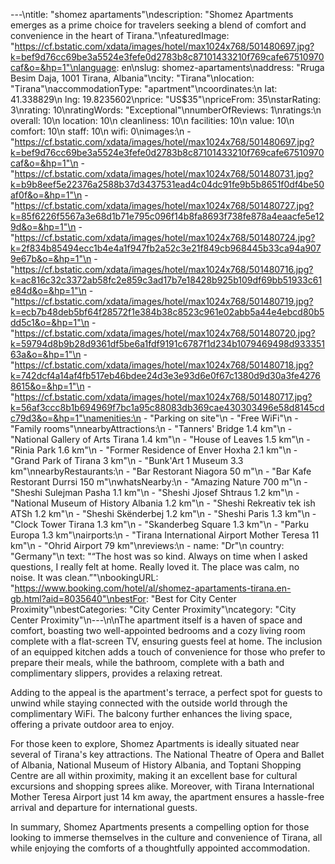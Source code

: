 ---\ntitle: "shomez apartaments"\ndescription: "Shomez Apartments emerges as a prime choice for travelers seeking a blend of comfort and convenience in the heart of Tirana."\nfeaturedImage: "https://cf.bstatic.com/xdata/images/hotel/max1024x768/501480697.jpg?k=bef9d76cc69be3a5524e3fefe0d2783b8c87101433210f769cafe67510970caf&o=&hp=1"\nlanguage: en\nslug: shomez-apartaments\naddress: "Rruga Besim Daja, 1001 Tirana, Albania"\ncity: "Tirana"\nlocation: "Tirana"\naccommodationType: "apartment"\ncoordinates:\n  lat: 41.338829\n  lng: 19.8235602\nprice: "US$35"\npriceFrom: 35\nstarRating: 3\nrating: 10\nratingWords: "Exceptional"\nnumberOfReviews: 1\nratings:\n  overall: 10\n  location: 10\n  cleanliness: 10\n  facilities: 10\n  value: 10\n  comfort: 10\n  staff: 10\n  wifi: 0\nimages:\n  - "https://cf.bstatic.com/xdata/images/hotel/max1024x768/501480697.jpg?k=bef9d76cc69be3a5524e3fefe0d2783b8c87101433210f769cafe67510970caf&o=&hp=1"\n  - "https://cf.bstatic.com/xdata/images/hotel/max1024x768/501480731.jpg?k=b9b8eef5e22376a2588b37d3437531ead4c04dc91fe9b5b8651f0df4be50af0f&o=&hp=1"\n  - "https://cf.bstatic.com/xdata/images/hotel/max1024x768/501480727.jpg?k=85f6226f5567a3e68d1b71e795c096f14b8fa8693f738fe878a4eaacfe5e129d&o=&hp=1"\n  - "https://cf.bstatic.com/xdata/images/hotel/max1024x768/501480724.jpg?k=2f834b85494ecc1b4e4a1f947fb2a52c3e21f849cb968445b33ca94a9079e67b&o=&hp=1"\n  - "https://cf.bstatic.com/xdata/images/hotel/max1024x768/501480716.jpg?k=ac816c32c3372ab58fc2e859c3ad17b7e18428b925b109df69bb51933c61e84d&o=&hp=1"\n  - "https://cf.bstatic.com/xdata/images/hotel/max1024x768/501480719.jpg?k=ecb7b48deb5bf64f28572f1e384b38c8523c961e02abb5a44e4ebcd80b5dd5c1&o=&hp=1"\n  - "https://cf.bstatic.com/xdata/images/hotel/max1024x768/501480720.jpg?k=59794d8b9b28d9361df5be6a1fdf9191c6787f1d234b1079469498d93335163a&o=&hp=1"\n  - "https://cf.bstatic.com/xdata/images/hotel/max1024x768/501480718.jpg?k=742dcf4a14af4fb517eb46bdee24d3e3e93d6e0f67c1380d9d30a3fe42768615&o=&hp=1"\n  - "https://cf.bstatic.com/xdata/images/hotel/max1024x768/501480717.jpg?k=56af3ccc8b1b694969f7bc1a95c88083db369cae430303496e58d8145cdc79d3&o=&hp=1"\namenities:\n  - "Parking on site"\n  - "Free WiFi"\n  - "Family rooms"\nnearbyAttractions:\n  - "Tanners' Bridge 1.4 km"\n  - "National Gallery of Arts Tirana 1.4 km"\n  - "House of Leaves 1.5 km"\n  - "Rinia Park 1.6 km"\n  - "Former Residence of Enver Hoxha 2.1 km"\n  - "Grand Park of Tirana 3 km"\n  - "Bunk'Art 1 Museum 3.3 km"\nnearbyRestaurants:\n  - "Bar Restorant Niagora 50 m"\n  - "Bar Kafe Restorant Durrsi 150 m"\nwhatsNearby:\n  - "Amazing Nature 700 m"\n  - "Sheshi Sulejman Pasha 1.1 km"\n  - "Sheshi Jjosef Shtraus 1.2 km"\n  - "National Museum of History Albania 1.2 km"\n  - "Sheshi Rekreativ tek ish ATSh 1.2 km"\n  - "Sheshi Skënderbej 1.2 km"\n  - "Sheshi Paris 1.3 km"\n  - "Clock Tower Tirana 1.3 km"\n  - "Skanderbeg Square 1.3 km"\n  - "Parku Europa 1.3 km"\nairports:\n  - "Tirana International Airport Mother Teresa 11 km"\n  - "Ohrid Airport 79 km"\nreviews:\n  - name: "Dr"\n    country: "Germany"\n    text: "“The host was so kind. Always on time when I asked questions, I really felt at home. Really loved it. The place was calm, no noise. It was clean.”"\nbookingURL: "https://www.booking.com/hotel/al/shomez-apartaments-tirana.en-gb.html?aid=8035640"\nbestFor: "Best for City Center Proximity"\nbestCategories: "City Center Proximity"\ncategory: "City Center Proximity"\n---\n\nThe apartment itself is a haven of space and comfort, boasting two well-appointed bedrooms and a cozy living room complete with a flat-screen TV, ensuring guests feel at home. The inclusion of an equipped kitchen adds a touch of convenience for those who prefer to prepare their meals, while the bathroom, complete with a bath and complimentary slippers, provides a relaxing retreat.

Adding to the appeal is the apartment's terrace, a perfect spot for guests to unwind while staying connected with the outside world through the complimentary WiFi. The balcony further enhances the living space, offering a private outdoor area to enjoy.

For those keen to explore, Shomez Apartments is ideally situated near several of Tirana's key attractions. The National Theatre of Opera and Ballet of Albania, National Museum of History Albania, and Toptani Shopping Centre are all within proximity, making it an excellent base for cultural excursions and shopping sprees alike. Moreover, with Tirana International Mother Teresa Airport just 14 km away, the apartment ensures a hassle-free arrival and departure for international guests.

In summary, Shomez Apartments presents a compelling option for those looking to immerse themselves in the culture and convenience of Tirana, all while enjoying the comforts of a thoughtfully appointed accommodation.